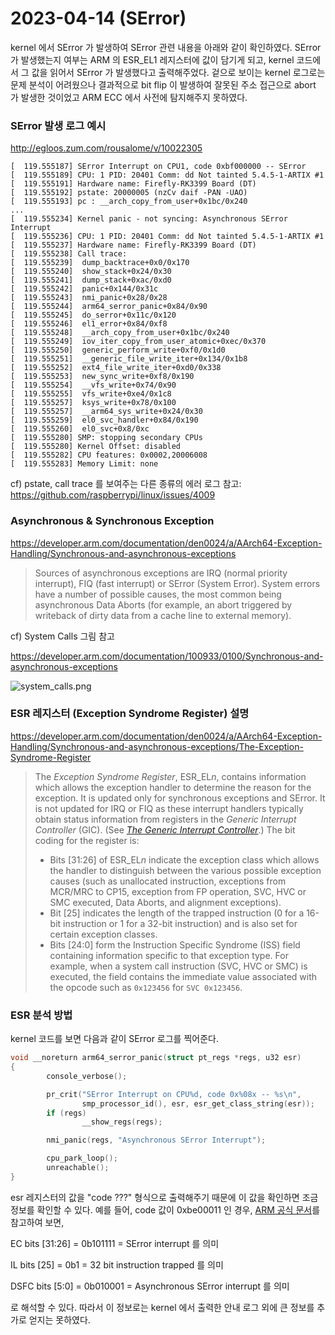 # 2023-04-14 (SError)

kernel 에서 SError 가 발생하여 SError 관련 내용을 아래와 같이 확인하였다. SError 가 발생했는지 여부는 ARM 의 ESR_EL1 레지스터에 값이 담기게 되고, kernel 코드에서 그 값을 읽어서 SError 가 발생했다고 출력해주었다. 겉으로 보이는 kernel 로그로는 문제 분석이 어려웠으나 결과적으로 bit flip 이 발생하여 잘못된 주소 접근으로 abort 가 발생한 것이었고 ARM ECC 에서 사전에 탐지해주지 못하였다.

### SError 발생 로그 예시

http://egloos.zum.com/rousalome/v/10022305

```shell
[  119.555187] SError Interrupt on CPU1, code 0xbf000000 -- SError
[  119.555189] CPU: 1 PID: 20401 Comm: dd Not tainted 5.4.5-1-ARTIX #1
[  119.555191] Hardware name: Firefly-RK3399 Board (DT)
[  119.555192] pstate: 20000005 (nzCv daif -PAN -UAO)
[  119.555193] pc : __arch_copy_from_user+0x1bc/0x240
...
[  119.555234] Kernel panic - not syncing: Asynchronous SError Interrupt
[  119.555236] CPU: 1 PID: 20401 Comm: dd Not tainted 5.4.5-1-ARTIX #1
[  119.555237] Hardware name: Firefly-RK3399 Board (DT)
[  119.555238] Call trace:
[  119.555239]  dump_backtrace+0x0/0x170
[  119.555240]  show_stack+0x24/0x30
[  119.555241]  dump_stack+0xac/0xd0
[  119.555242]  panic+0x144/0x31c
[  119.555243]  nmi_panic+0x28/0x28
[  119.555244]  arm64_serror_panic+0x84/0x90
[  119.555245]  do_serror+0x11c/0x120
[  119.555246]  el1_error+0x84/0xf8
[  119.555248]  __arch_copy_from_user+0x1bc/0x240
[  119.555249]  iov_iter_copy_from_user_atomic+0xec/0x370
[  119.555250]  generic_perform_write+0xf0/0x1d0
[  119.555251]  __generic_file_write_iter+0x134/0x1b8
[  119.555252]  ext4_file_write_iter+0xd0/0x338
[  119.555253]  new_sync_write+0xf8/0x190
[  119.555254]  __vfs_write+0x74/0x90
[  119.555255]  vfs_write+0xe4/0x1c8
[  119.555257]  ksys_write+0x78/0x100
[  119.555257]  __arm64_sys_write+0x24/0x30
[  119.555259]  el0_svc_handler+0x84/0x190
[  119.555260]  el0_svc+0x8/0xc
[  119.555280] SMP: stopping secondary CPUs
[  119.555280] Kernel Offset: disabled
[  119.555282] CPU features: 0x0002,20006008
[  119.555283] Memory Limit: none
```

cf) pstate, call trace 를 보여주는 다른 종류의 에러 로그 참고: https://github.com/raspberrypi/linux/issues/4009



### Asynchronous & Synchronous Exception

https://developer.arm.com/documentation/den0024/a/AArch64-Exception-Handling/Synchronous-and-asynchronous-exceptions

> Sources of asynchronous exceptions are IRQ (normal priority interrupt), FIQ (fast interrupt) or SError (System Error). System errors have a number of possible causes, the most common being asynchronous Data Aborts (for example, an abort triggered by writeback of dirty data from a cache line to external memory).



cf) System Calls 그림 참고

https://developer.arm.com/documentation/100933/0100/Synchronous-and-asynchronous-exceptions

![system_calls.png](https://documentation-service.arm.com/static/5f872814405d955c5176de27?token=)





### ESR 레지스터 (Exception Syndrome Register) 설명

https://developer.arm.com/documentation/den0024/a/AArch64-Exception-Handling/Synchronous-and-asynchronous-exceptions/The-Exception-Syndrome-Register

> The *Exception Syndrome Register*, ESR_EL*n*, contains information which allows the exception handler to determine the reason for the exception. It is updated only for synchronous exceptions and SError. It is not updated for IRQ or FIQ as these interrupt handlers typically obtain status information from registers in the *Generic Interrupt Controller* (GIC). (See [*The Generic Interrupt Controller*](https://developer.arm.com/documentation/den0024/a/AArch64-Exception-Handling/The-Generic-Interrupt-Controller?lang=en).) The bit coding for the register is:
>
> - Bits [31:26] of ESR_EL*n* indicate the exception class which allows the handler to distinguish between the various possible exception causes (such as unallocated instruction, exceptions from MCR/MRC to CP15, exception from FP operation, SVC, HVC or SMC executed, Data Aborts, and alignment exceptions).
> - Bit [25] indicates the length of the trapped instruction (0 for a 16-bit instruction or 1 for a 32-bit instruction) and is also set for certain exception classes.
> - Bits [24:0] form the Instruction Specific Syndrome (ISS) field containing information specific to that exception type. For example, when a system call instruction (SVC, HVC or SMC) is executed, the field contains the immediate value associated with the opcode such as `0x123456` for `SVC 0x123456`.



### ESR 분석 방법

kernel 코드를 보면 다음과 같이 SError 로그를 찍어준다.

```c
void __noreturn arm64_serror_panic(struct pt_regs *regs, u32 esr)
{
        console_verbose();

        pr_crit("SError Interrupt on CPU%d, code 0x%08x -- %s\n",
                smp_processor_id(), esr, esr_get_class_string(esr));
        if (regs)
                __show_regs(regs);

        nmi_panic(regs, "Asynchronous SError Interrupt");

        cpu_park_loop();
        unreachable();
}
```

esr 레지스터의 값을 "code ???" 형식으로 출력해주기 때문에 이 값을 확인하면 조금 정보를 확인할 수 있다. 예를 들어, code 값이 0xbe00011 인 경우, [ARM 공식 문서](https://developer.arm.com/documentation/den0024/a/AArch64-Exception-Handling/Synchronous-and-asynchronous-exceptions/The-Exception-Syndrome-Register)를 참고하여 보면,

EC bits [31:26] = 0b101111 = SError interrupt 를 의미

IL bits [25] = 0b1 = 32 bit instruction trapped 를 의미

DSFC bits [5:0] = 0b010001 = Asynchronous SError interrupt 를 의미

로 해석할 수 있다. 따라서 이 정보로는 kernel 에서 출력한 안내 로그 외에 큰 정보를 추가로 얻지는 못하였다.